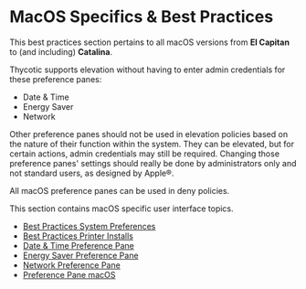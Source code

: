 [title]: # (MacOS Specifics)
[tags]: # (ui)
[priority]: # (1)
# MacOS Specifics & Best Practices

This best practices section pertains to all macOS versions from __El Capitan__ to (and including) __Catalina__.

Thycotic supports elevation without having to enter admin credentials for these preference panes:

* Date & Time
* Energy Saver
* Network

Other preference panes should not be used in elevation policies based on the nature of their function within the system. They can be elevated, but for certain actions, admin credentials may still be required. Changing those preference panes' settings should really be done by administrators only and not standard users, as designed by Apple&reg;.

All macOS preference panes can be used in deny policies.

This section contains macOS specific user interface topics.

* [Best Practices System Preferences](bp-sys-pref.md)
* [Best Practices Printer Installs](bp-printer.md)
* [Date & Time Preference Pane](bp-date-time.md)
* [Energy Saver Preference Pane](bp-energy-saver.md)
* [Network Preference Pane](bp-network.md)
* [Preference Pane macOS](prefpane.md)
